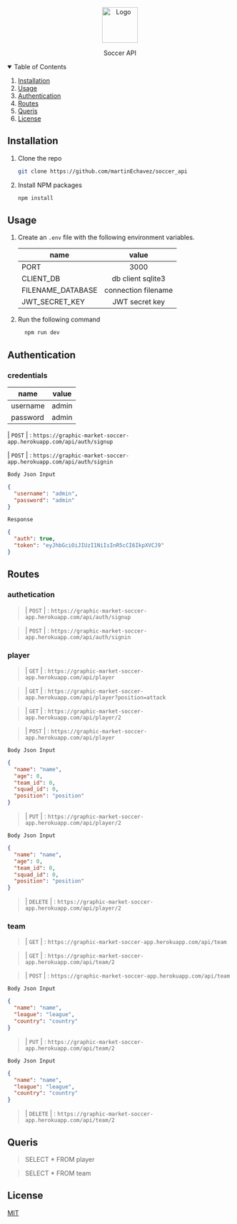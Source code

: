 <!-- PROJECT LOGO -->

<p align="center">
   <p align="center">
    <img src="https://www.gifsanimados.org/data/media/165/futbol-americano-y-futbol-imagen-animada-0093.gif" alt="Logo" width="80" height="80">
  </p>
   
  <p align="center">
    Soccer API
  </p>
</p>

<!-- TABLE OF CONTENTS -->
<details open="open">
  <summary>Table of Contents</summary>
  <ol>
    <li><a href="#installation">Installation</a></li>
    <li><a href="#usage">Usage</a></li>
    <li><a href="#authentication">Authentication</a></li>
    <li><a href="#routes">Routes</a></li>
    <li><a href="#queris">Queris</a></li>
    <li><a href="#license">License</a></li>
  </ol>
</details>

## Installation

1. Clone the repo

   ```sh
   git clone https://github.com/martinEchavez/soccer_api
   ```

2. Install NPM packages

   ```bash
   npm install
   ```

## Usage

1. Create an `.env` file with the following environment variables.

   | name              |        value        |
   | ----------------- | :-----------------: |
   | PORT              |        3000         |
   | CLIENT_DB         |  db client sqlite3  |
   | FILENAME_DATABASE | connection filename |
   | JWT_SECRET_KEY    |   JWT secret key    |

2. Run the following command

   ```bash
     npm run dev
   ```

## Authentication

### credentials

| name     | value |
| -------- | :---: |
| username | admin |
| password | admin |

| `POST` | : `https://graphic-market-soccer-app.herokuapp.com/api/auth/signup`

| `POST` | : `https://graphic-market-soccer-app.herokuapp.com/api/auth/signin`

`Body Json Input`

```json
{
  "username": "admin",
  "password": "admin"
}
```

`Response`

```json
{
  "auth": true,
  "token": "eyJhbGciOiJIUzI1NiIsInR5cCI6IkpXVCJ9"
}
```

## Routes

### authetication

> | `POST` | : `https://graphic-market-soccer-app.herokuapp.com/api/auth/signup`

> | `POST` | : `https://graphic-market-soccer-app.herokuapp.com/api/auth/signin`

### player

> | `GET` | : `https://graphic-market-soccer-app.herokuapp.com/api/player`

> | `GET` | : `https://graphic-market-soccer-app.herokuapp.com/api/player?position=attack`

> | `GET` | : `https://graphic-market-soccer-app.herokuapp.com/api/player/2`

> | `POST` | : `https://graphic-market-soccer-app.herokuapp.com/api/player`

`Body Json Input`

```json
{
  "name": "name",
  "age": 0,
  "team_id": 0,
  "squad_id": 0,
  "position": "position"
}
```

> | `PUT` | : `https://graphic-market-soccer-app.herokuapp.com/api/player/2`

`Body Json Input`

```json
{
  "name": "name",
  "age": 0,
  "team_id": 0,
  "squad_id": 0,
  "position": "position"
}
```

> | `DELETE` | : `https://graphic-market-soccer-app.herokuapp.com/api/player/2`

### team

> | `GET` | : `https://graphic-market-soccer-app.herokuapp.com/api/team`

> | `GET` | : `https://graphic-market-soccer-app.herokuapp.com/api/team/2`

> | `POST` | : `https://graphic-market-soccer-app.herokuapp.com/api/team`

`Body Json Input`

```json
{
  "name": "name",
  "league": "league",
  "country": "country"
}
```

> | `PUT` | : `https://graphic-market-soccer-app.herokuapp.com/api/team/2`

`Body Json Input`

```json
{
  "name": "name",
  "league": "league",
  "country": "country"
}
```

> | `DELETE` | : `https://graphic-market-soccer-app.herokuapp.com/api/team/2`

## Queris

> SELECT \* FROM player

> SELECT \* FROM team

## License

[MIT](https://choosealicense.com/licenses/mit/)

